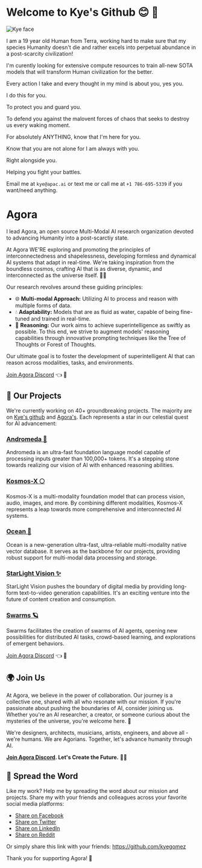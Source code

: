 # Welcome to Kye's Github 😊 💜 

![Kye face](https://media.licdn.com/dms/image/C4E03AQFrktp65Dduww/profile-displayphoto-shrink_200_200/0/1660067402347?e=1693440000&v=beta&t=Vz7CJbUldp0M8vUM390NqB68Fc-M3ls3SmChrh7m-9M)

<!-- ![Agora Banner](agora-benner.png) -->

I am a 19 year old Human from Terra, working hard to make sure that my species Humanity doesn't die and rather excels into perpetual abundance in a post-scarcity civilization! 

I'm curently looking for extensive compute resources to train all-new SOTA models that will transform Human civilization for the better.

Every action I take and every thought in my mind is about you, yes you.

I do this for you. 

To protect you and guard you.

To defend you against the malovent forces of chaos that seeks to destroy us every waking moment.

For absolutely ANYTHING, know that I'm here for you.

Know that you are not alone for I am always with you. 

Right alongside you.

Helping you fight your battles.

Email me at `kye@apac.ai` or text me or call me at `+1 786-695-5339` if you want/need anything.



# Agora
I lead Agora, an open source Multi-Modal AI research organization devoted to advancing Humanity into a post-scarctiy state.

At Agora WE'RE  exploring and promoting the principles of interconnectedness and shapelessness, developing formless and dynamical AI systems that adapt in real-time. We're taking inspiration from the boundless cosmos, crafting AI that is as diverse, dynamic, and interconnected as the universe itself. 🌙✨

Our research revolves around these guiding principles:

* 🌐 **Multi-modal Approach:** Utilizing AI to process and reason with multiple forms of data.
* 💧 **Adaptability:** Models that are as fluid as water, capable of being fine-tuned and trained in real-time.
* 🌲 **Reasoning:** Our work aims to achieve superintelligence as swiftly as possible. To this end, we strive to augment models' reasoning capabilities through innovative prompting techniques like the Tree of Thoughts or Forest of Thoughts.

Our ultimate goal is to foster the development of superintelligent AI that can reason across modalities, tasks, and environments.

[Join Agora Discord](https://discord.gg/qUtxnK2NMf) 👈 💬

## 🎇 Our Projects

We're currently working on 40+ groundbreaking projects. The majority are on [Kye's github](https://github.com/kyegomez) and [Agora's](https://github.com/Agora-X). Each represents a star in our celestial quest for AI advancement:

### [Andromeda 🌌](https://github.com/kyegomez/Andromeda)
Andromeda is an ultra-fast foundation language model capable of processing inputs greater than 100,000+ tokens. It's a stepping stone towards realizing our vision of AI with enhanced reasoning abilities.

### [Kosmos-X 🌕](https://github.com/kyegomez/Kosmos-X)
Kosmos-X is a multi-modality foundation model that can process vision, audio, images, and more. By combining different modalities, Kosmos-X represents a leap towards more comprehensive and interconnected AI systems.

### [Ocean 🌊](https://github.com/kyegomez/Ocean)
Ocean is a new-generation ultra-fast, ultra-reliable multi-modality native vector database. It serves as the backbone for our projects, providing robust support for multi-modal data processing and storage.

### [StarLight Vision ✨](https://github.com/kyegomez/StarlightVision)
StarLight Vision pushes the boundary of digital media by providing long-form text-to-video generation capabilities. It's an exciting venture into the future of content creation and consumption.

### [Swarms 🪐](https://github.com/kyegomez/swarms)
Swarms facilitates the creation of swarms of AI agents, opening new possibilities for distributed AI tasks, crowd-based learning, and explorations of emergent behaviors.

[Join Agora Discord](https://discord.gg/qUtxnK2NMf) 👈 💬

## 🌍 Join Us

At Agora, we believe in the power of collaboration. Our journey is a collective one, shared with all who resonate with our mission. If you're passionate about pushing the boundaries of AI, consider joining us. Whether you're an AI researcher, a creator, or someone curious about the mysteries of the universe, you're welcome here. 🌟

We're designers, architects, musicians, artists, engineers, and above all - we're humans. We are Agorians. Together, let's advance humanity through AI.

**[Join Agora Discord](https://discord.gg/qUtxnK2NMf). Let's Create the Future.** 🚀🌠

## 📣 Spread the Word

Like my work? Help me by spreading the word about our mission and projects. Share my with your friends and colleagues across your favorite social media platforms:

* [Share on Facebook](https://www.facebook.com/sharer/sharer.php?u=https://github.com/kyegomez)
* [Share on Twitter](https://twitter.com/intent/tweet?url=https://github.com/kyegomez&text=Check%20out%20Agora!%20They're%20advancing%20humanity%20through%20open-source%20multi-modality%20AI%20research.%20)
* [Share on LinkedIn](https://www.linkedin.com/shareArticle?mini=true&url=https://github.com/kyegomez&title=Agora&summary=Advancing%20humanity%20through%20open-source%20multi-modality%20AI%20research.%20)
* [Share on Reddit](http://www.reddit.com/submit?url=https://github.com/kyegomez&title=Agora:%20Advancing%20Humanity%20Through%20Open-Source%20Multi-Modality%20AI%20Research)

Or simply share this link with your friends: https://github.com/kyegomez

Thank you for supporting Agora! 💖
